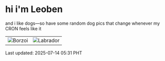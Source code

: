 # hi i'm Leoben

and i like dogs—so have some random dog pics that change whenever my CRON feels like it

|  |  |
|--------|----------|
| ![Borzoi](https://random-dog-vercel.vercel.app/api/random-borzoi?v=1752442268) | ![Labrador](https://random-dog-vercel.vercel.app/api/random-labrador?v=1752442268) |

Last updated: 2025-07-14 05:31 PHT
